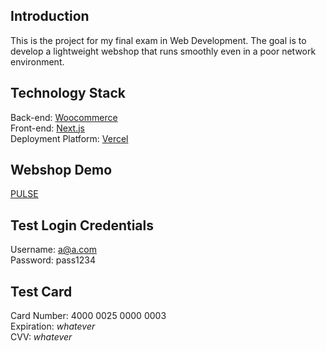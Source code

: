 ## Introduction

This is the project for my final exam in Web Development. The goal is to develop a lightweight webshop that runs smoothly even in a poor network environment.

## Technology Stack
Back-end: [Woocommerce](https://woocommerce.com/)   
Front-end: [Next.js](https://nextjs.org/)   
Deployment Platform: [Vercel](https://vercel.com/)   

## Webshop Demo
[PULSE](https://pulse-two.vercel.app/)

## Test Login Credentials
Username: a@a.com   
Password: pass1234   

## Test Card
Card Number: 4000 0025 0000 0003   
Expiration: *whatever*   
CVV: *whatever*  